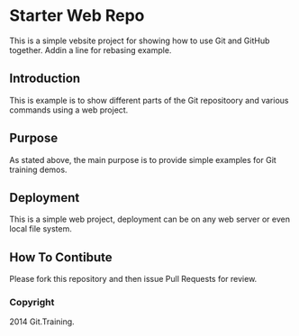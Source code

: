 # Starter Web Repo

This is a simple vebsite project for showing how to use Git and GitHub together. Addin a line for rebasing example.

## Introduction

This is example is to show different parts of the Git repositoory and various commands using a web project.

## Purpose

As stated above, the main purpose is to provide simple examples for Git training demos.

## Deployment

This is a simple web project, deployment can be on any web server or even local file system.

## How To Contibute

Please fork this repository and then issue Pull Requests for review.


### Copyright

2014 Git.Training.